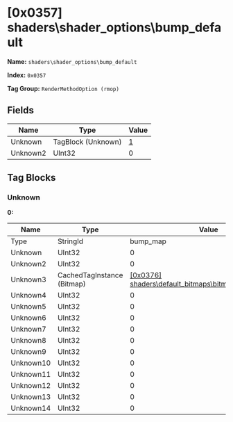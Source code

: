 # [0x0357] shaders\shader_options\bump_default

**Name:** ```shaders\shader_options\bump_default```

**Index:** ```0x0357```

**Tag Group:** ```RenderMethodOption (rmop)```

## Fields

Name	| Type	| Value
---	|---	|---	|
Unknown	|TagBlock (Unknown)	|[1](#unknown)
Unknown2	|UInt32	|0


## Tag Blocks

### Unknown

**0:**

Name	| Type	| Value
---	|---	|---	|
Type	|StringId	|bump_map
Unknown	|UInt32	|0
Unknown2	|UInt32	|0
Unknown3	|CachedTagInstance (Bitmap)	|[[0x0376] shaders\default_bitmaps\bitmaps\default_vector](../Bitmap/0376.md)
Unknown4	|UInt32	|0
Unknown5	|UInt32	|0
Unknown6	|UInt32	|0
Unknown7	|UInt32	|0
Unknown8	|UInt32	|0
Unknown9	|UInt32	|0
Unknown10	|UInt32	|0
Unknown11	|UInt32	|0
Unknown12	|UInt32	|0
Unknown13	|UInt32	|0
Unknown14	|UInt32	|0


